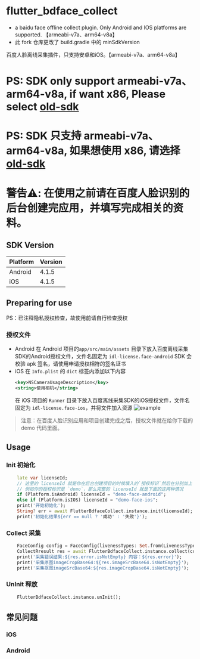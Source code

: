 # flutter_bdface_collect

- a baidu face offline collect plugin. Only Android and IOS platforms are supported. 【armeabi-v7a、arm64-v8a】
- 此 fork 仓库更改了 build.gradle 中的 minSdkVersion

百度人脸离线采集插件，只支持安卓和iOS。【armeabi-v7a、arm64-v8a】

# PS: SDK only support armeabi-v7a、arm64-v8a, if want x86, Please select [old-sdk](https://github.com/fluttercandies/flutter_bdface_collect/tree/old-sdk)
# PS: SDK 只支持 armeabi-v7a、arm64-v8a, 如果想使用 x86, 请选择 [old-sdk](https://github.com/fluttercandies/flutter_bdface_collect/tree/old-sdk)
# 警告⚠️: 在使用之前请在百度人脸识别的后台创建完应用，并填写完成相关的资料。

## SDK Version
| Platform | Version |
|   ----   |--------|
|  Android | 4.1.5  |
|   iOS    | 4.1.5  |

## Preparing for use

PS：已注释隐私授权检查，故使用前请自行检查授权

### 授权文件
- Android
    在 Android 项目的`app/src/main/assets` 目录下放入百度离线采集SDK的Android授权文件，文件名固定为 `idl-license.face-android`
    SDK 会校验 apk 签名，请使用申请授权相符的签名证书
- iOS
    在 `Info.plist` 的 `dict` 标签内添加以下内容
    ```xml
    <key>NSCameraUsageDescription</key>
    <string>使用相机</string>
    ```
    在 iOS 项目的 `Runner` 目录下放入百度离线采集SDK的iOS授权文件，文件名固定为 `idl-license.face-ios`，并将文件加入资源
    ![example](https://raw.githubusercontent.com/fluttercandies/flutter_bdface_collect/main/doc/QQ20210616-175934.jpg)

>注意：在百度人脸识别应用和项目创建完成之后，授权文件就在给你下载的 demo 代码里面。

## Usage

### Init 初始化
```dart 
    late var licenseId;
    // 这里的 licenseId 就是你在后台创建项目的时候填入的`授权标识`然后在分别加上 `-face-android` 和 `-face-ios` 后缀
    // 例如你的授权标识是 `demo`，那么完整的 licenseId 就是下面的这两种情况
    if (Platform.isAndroid) licenseId = "demo-face-android";
    else if (Platform.isIOS) licenseId = "demo-face-ios";
    print('开始初始化');
    String? err = await FlutterBdfaceCollect.instance.init(licenseId);
    print('初始化结果${err == null ? '成功' : '失败'}');
```

### Collect 采集
```dart
    FaceConfig config = FaceConfig(livenessTypes: Set.from(LivenessType.all.sublist(1, 4)));
    CollectRresult res = await FlutterBdfaceCollect.instance.collect(config);
    print('采集错误结果:${res.error.isNotEmpty} 内容：${res.error}');
    print('采集原图imageCropBase64:${res.imageSrcBase64.isNotEmpty}');
    print('采集抠图imageSrcBase64:${res.imageCropBase64.isNotEmpty}');
```
### UnInit 释放
```dart
    FlutterBdfaceCollect.instance.unInit();
```

## 常见问题
### iOS
### Android









